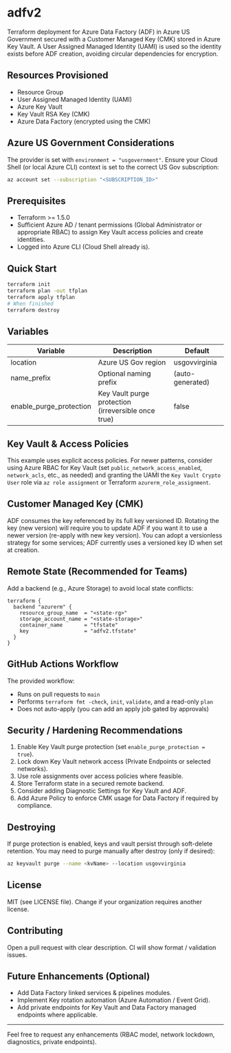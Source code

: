 # adfv2

Terraform deployment for Azure Data Factory (ADF) in Azure US Government secured with a Customer Managed Key (CMK) stored in Azure Key Vault. A User Assigned Managed Identity (UAMI) is used so the identity exists before ADF creation, avoiding circular dependencies for encryption.

## Resources Provisioned
- Resource Group
- User Assigned Managed Identity (UAMI)
- Azure Key Vault
- Key Vault RSA Key (CMK)
- Azure Data Factory (encrypted using the CMK)

## Azure US Government Considerations
The provider is set with `environment = "usgovernment"`. Ensure your Cloud Shell (or local Azure CLI) context is set to the correct US Gov subscription:
```bash
az account set --subscription "<SUBSCRIPTION_ID>"
```

## Prerequisites
- Terraform >= 1.5.0
- Sufficient Azure AD / tenant permissions (Global Administrator or appropriate RBAC) to assign Key Vault access policies and create identities.
- Logged into Azure CLI (Cloud Shell already is).

## Quick Start
```bash
terraform init
terraform plan -out tfplan
terraform apply tfplan
# When finished
terraform destroy
```

## Variables
| Variable | Description | Default |
|----------|-------------|---------|
| location | Azure US Gov region | usgovvirginia |
| name_prefix | Optional naming prefix | (auto-generated) |
| enable_purge_protection | Key Vault purge protection (irreversible once true) | false |

## Key Vault & Access Policies
This example uses explicit access policies. For newer patterns, consider using Azure RBAC for Key Vault (set `public_network_access_enabled`, `network_acls`, etc., as needed) and granting the UAMI the `Key Vault Crypto User` role via `az role assignment` or Terraform `azurerm_role_assignment`.

## Customer Managed Key (CMK)
ADF consumes the key referenced by its full key versioned ID. Rotating the key (new version) will require you to update ADF if you want it to use a newer version (re-apply with new key version). You can adopt a versionless strategy for some services; ADF currently uses a versioned key ID when set at creation.

## Remote State (Recommended for Teams)
Add a backend (e.g., Azure Storage) to avoid local state conflicts:
```hcl
terraform {
  backend "azurerm" {
    resource_group_name  = "<state-rg>"
    storage_account_name = "<state-storage>"
    container_name       = "tfstate"
    key                  = "adfv2.tfstate"
  }
}
```

## GitHub Actions Workflow
The provided workflow:
- Runs on pull requests to `main`
- Performs `terraform fmt -check`, `init`, `validate`, and a read-only `plan`
- Does not auto-apply (you can add an apply job gated by approvals)

## Security / Hardening Recommendations
1. Enable Key Vault purge protection (set `enable_purge_protection = true`).
2. Lock down Key Vault network access (Private Endpoints or selected networks).
3. Use role assignments over access policies where feasible.
4. Store Terraform state in a secured remote backend.
5. Consider adding Diagnostic Settings for Key Vault and ADF.
6. Add Azure Policy to enforce CMK usage for Data Factory if required by compliance.

## Destroying
If purge protection is enabled, keys and vault persist through soft-delete retention. You may need to purge manually after destroy (only if desired):
```bash
az keyvault purge --name <kvName> --location usgovvirginia
```

## License
MIT (see LICENSE file). Change if your organization requires another license.

## Contributing
Open a pull request with clear description. CI will show format / validation issues.

## Future Enhancements (Optional)
- Add Data Factory linked services & pipelines modules.
- Implement Key rotation automation (Azure Automation / Event Grid).
- Add private endpoints for Key Vault and Data Factory managed endpoints where applicable.

---
Feel free to request any enhancements (RBAC model, network lockdown, diagnostics, private endpoints).